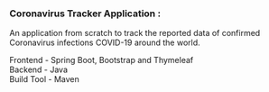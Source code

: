### Coronavirus Tracker Application :
An application from scratch to track the reported data of confirmed Coronavirus infections COVID-19 around the world.

Frontend - Spring Boot, Bootstrap and Thymeleaf <br/>
Backend - Java <br/>
Build Tool - Maven <br/>
